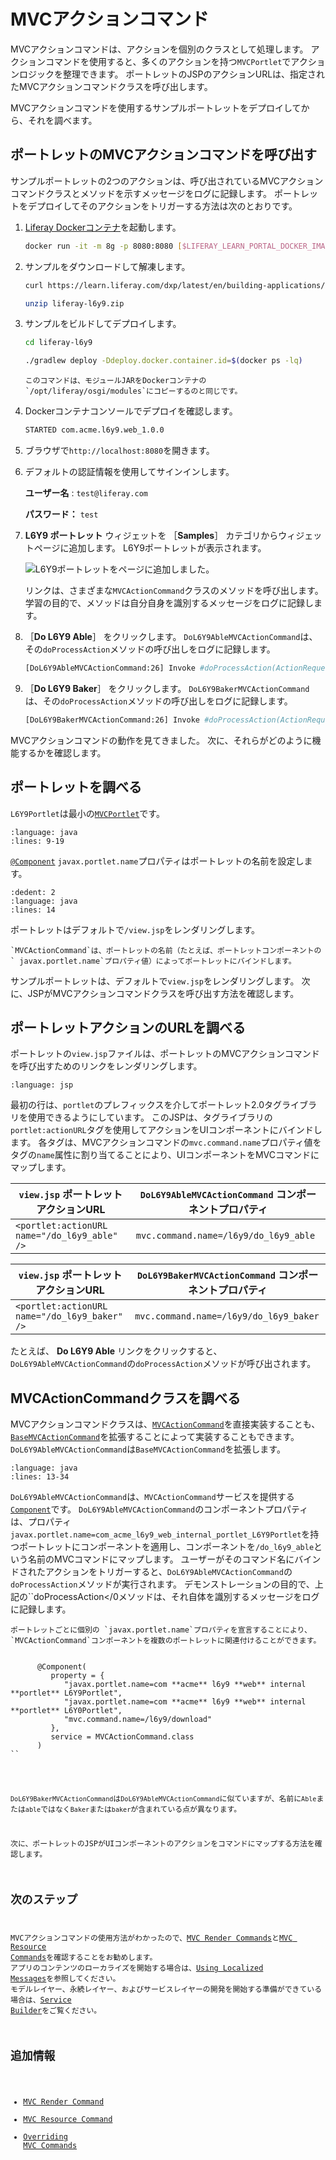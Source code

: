 # MVCアクションコマンド

MVCアクションコマンドは、アクションを個別のクラスとして処理します。 アクションコマンドを使用すると、多くのアクションを持つ`MVCPortlet`でアクションロジックを整理できます。 ポートレットのJSPのアクションURLは、指定されたMVCアクションコマンドクラスを呼び出します。

MVCアクションコマンドを使用するサンプルポートレットをデプロイしてから、それを調べます。

## ポートレットのMVCアクションコマンドを呼び出す

サンプルポートレットの2つのアクションは、呼び出されているMVCアクションコマンドクラスとメソッドを示すメッセージをログに記録します。 ポートレットをデプロイしてそのアクションをトリガーする方法は次のとおりです。

1. [Liferay Dockerコンテナ](../../../installation-and-upgrades/installing-liferay/using-liferay-docker-images.md)を起動します。

   ```bash
   docker run -it -m 8g -p 8080:8080 [$LIFERAY_LEARN_PORTAL_DOCKER_IMAGE$]
   ```

1. サンプルをダウンロードして解凍します。

   ```bash
   curl https://learn.liferay.com/dxp/latest/en/building-applications/developing-a-java-web-application/using-mvc/liferay-l6y9.zip -O
   ```

   ```bash
   unzip liferay-l6y9.zip
   ```

1. サンプルをビルドしてデプロイします。

    ```bash
    cd liferay-l6y9
    ```

    ```bash
    ./gradlew deploy -Ddeploy.docker.container.id=$(docker ps -lq)
    ```

    ```{note}
    このコマンドは、モジュールJARをDockerコンテナの`/opt/liferay/osgi/modules`にコピーするのと同じです。
    ```

1. Dockerコンテナコンソールでデプロイを確認します。

    ```bash
    STARTED com.acme.l6y9.web_1.0.0
    ```

1. ブラウザで`http://localhost:8080`を開きます。

1. デフォルトの認証情報を使用してサインインします。

    **ユーザー名** : `test@liferay.com`

    **パスワード：** `test`

1. **L6Y9 ポートレット** ウィジェットを ［**Samples**］ カテゴリからウィジェットページに追加します。 L6Y9ポートレットが表示されます。

   ![L6Y9ポートレットをページに追加しました。](./mvc-action-command/images/01.png)

   リンクは、さまざまな`MVCActionCommand`クラスのメソッドを呼び出します。 学習の目的で、メソッドは自分自身を識別するメッセージをログに記録します。

1. ［**Do L6Y9 Able**］ をクリックします。 `DoL6Y9AbleMVCActionCommand`は、その`doProcessAction`メソッドの呼び出しをログに記録します。

    ```bash
    [DoL6Y9AbleMVCActionCommand:26] Invoke #doProcessAction(ActionRequest, ActionResponse)
    ```

1. ［**Do L6Y9 Baker**］ をクリックします。 `DoL6Y9BakerMVCActionCommand`は、その`doProcessAction`メソッドの呼び出しをログに記録します。

    ```bash
    [DoL6Y9BakerMVCActionCommand:26] Invoke #doProcessAction(ActionRequest, ActionResponse)
    ```

MVCアクションコマンドの動作を見てきました。 次に、それらがどのように機能するかを確認します。

## ポートレットを調べる

`L6Y9Portlet`は最小の[`MVCPortlet`](https://github.com/liferay/liferay-portal/blob/[$LIFERAY_LEARN_PORTAL_GIT_TAG$]/portal-kernel/src/com/liferay/portal/kernel/portlet/bridges/mvc/MVCPortlet.java)です。

```{literalinclude} ./mvc-action-command/resources/liferay-l6y9.zip/l6y9-web/src/main/java/com/acme/l6y9/web/internal/portlet/L6Y9Portlet.java
:language: java
:lines: 9-19
```

[`@Component`](https://osgi.org/javadoc/r6/residential/org/osgi/service/component/annotations/Component.html) `javax.portlet.name`プロパティはポートレットの名前を設定します。

```{literalinclude} ./mvc-action-command/resources/liferay-l6y9.zip/l6y9-web/src/main/java/com/acme/l6y9/web/internal/portlet/L6Y9Portlet.java
:dedent: 2
:language: java
:lines: 14
```

ポートレットはデフォルトで`/view.jsp`をレンダリングします。

```{note}
`MVCActionCommand`は、ポートレットの名前（たとえば、ポートレットコンポーネントの` javax.portlet.name`プロパティ値）によってポートレットにバインドします。
```

サンプルポートレットは、デフォルトで`view.jsp`をレンダリングします。 次に、JSPがMVCアクションコマンドクラスを呼び出す方法を確認します。

## ポートレットアクションのURLを調べる

ポートレットの`view.jsp`ファイルは、ポートレットのMVCアクションコマンドを呼び出すためのリンクをレンダリングします。

```{literalinclude} ./mvc-action-command/resources/liferay-l6y9.zip/l6y9-web/src/main/resources/META-INF/resources/view.jsp
:language: jsp
```

最初の行は、`portlet`のプレフィックスを介してポートレット2.0タグライブラリを使用できるようにしています。 このJSPは、タグライブラリの`portlet:actionURL`タグを使用してアクションをUIコンポーネントにバインドします。 各タグは、MVCアクションコマンドの`mvc.command.name`プロパティ値をタグの`name`属性に割り当てることにより、UIコンポーネントをMVCコマンドにマップします。

| `view.jsp` ポートレットアクションURL                          | `DoL6Y9AbleMVCActionCommand` コンポーネントプロパティ |
| -------------------------------------------------- | ----------------------------------------- |
| `<portlet:actionURL name="/do_l6y9_able" />` | `mvc.command.name=/l6y9/do_l6y9_able`     |

| `view.jsp` ポートレットアクションURL                           | `DoL6Y9BakerMVCActionCommand` コンポーネントプロパティ |
| --------------------------------------------------- | ------------------------------------------ |
| `<portlet:actionURL name="/do_l6y9_baker" />` | `mvc.command.name=/l6y9/do_l6y9_baker`     |

たとえば、 **Do L6Y9 Able** リンクをクリックすると、`DoL6Y9AbleMVCActionCommand`の`doProcessAction`メソッドが呼び出されます。

## MVCActionCommandクラスを調べる

MVCアクションコマンドクラスは、[`MVCActionCommand`](https://github.com/liferay/liferay-portal/blob/[$LIFERAY_LEARN_PORTAL_GIT_TAG$]/portal-kernel/src/com/liferay/portal/kernel/portlet/bridges/mvc/MVCActionCommand.java)を直接実装することも、[`BaseMVCActionCommand`](https://github.com/liferay/liferay-portal/blob/[$LIFERAY_LEARN_PORTAL_GIT_TAG$]/portal-kernel/src/com/liferay/portal/kernel/portlet/bridges/mvc/BaseMVCActionCommand.java)を拡張することによって実装することもできます。 `DoL6Y9AbleMVCActionCommand`は`BaseMVCActionCommand`を拡張します。

```{literalinclude} ./mvc-action-command/resources/liferay-l6y9.zip/l6y9-web/src/main/java/com/acme/l6y9/web/internal/portlet/action/DoL6Y9AbleMVCActionCommand.java
:language: java
:lines: 13-34
```

`DoL6Y9AbleMVCActionCommand`は、`MVCActionCommand`サービスを提供する[`Component`](https://docs.osgi.org/javadoc/osgi.cmpn/7.0.0/org/osgi/service/component/annotations/Component.html)です。 `DoL6Y9AbleMVCActionCommand`のコンポーネントプロパティは、プロパティ`javax.portlet.name=com_acme_l6y9_web_internal_portlet_L6Y9Portlet`を持つポートレットにコンポーネントを適用し、コンポーネントを`/do_l6y9_able`という名前のMVCコマンドにマップします。 ユーザーがそのコマンド名にバインドされたアクションをトリガーすると、`DoL6Y9AbleMVCActionCommand`の`doProcessAction`メソッドが実行されます。 デモンストレーションの目的で、上記の``doProcessAction</0メソッドは、それ自体を識別するメッセージをログに記録します。</p>

<pre><code class="{note}">ポートレットごとに個別の `javax.portlet.name`プロパティを宣言することにより、`MVCActionCommand`コンポーネントを複数のポートレットに関連付けることができます。 


      @Component(
         property = {
            "javax.portlet.name=com **acme** l6y9 **web** internal **portlet** L6Y9Portlet",
            "javax.portlet.name=com **acme** l6y9 **web** internal **portlet** L6Y0Portlet",
            "mvc.command.name=/l6y9/download"
         },
         service = MVCActionCommand.class
      )
``</pre>

`DoL6Y9BakerMVCActionCommand`は`DoL6Y9AbleMVCActionCommand`に似ていますが、名前に`Able`または`able`ではなく`Baker`または`baker`が含まれている点が異なります。

次に、ポートレットのJSPがUIコンポーネントのアクションをコマンドにマップする方法を確認します。

## 次のステップ

MVCアクションコマンドの使用方法がわかったので、[MVC Render Commands](./mvc-render-command.md)と[MVC Resource Commands](./mvc-resource-command.md)を確認することをお勧めします。 アプリのコンテンツのローカライズを開始する場合は、[Using Localized Messages](./using-localized-messages-in-an-mvc-portlet.md)を参照してください。 モデルレイヤー、永続レイヤー、およびサービスレイヤーの開発を開始する準備ができている場合は、[Service Builder](../../data-frameworks/service-builder.md)をご覧ください。

## 追加情報

* [MVC Render Command](./mvc-render-command.md)
* [MVC Resource Command](./mvc-resource-command.md)
* [Overriding MVC Commands](../../../liferay-internals/extending-liferay/overriding-mvc-commands.md)
